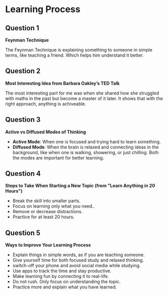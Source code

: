 # Learning Process

## Question 1
**Feynman Technique**

The Feynman Technique is explaining something to someone in simple terms, like teaching a friend. Which helps him understand it better.

## Question 2
**Most Interesting Idea from Barbara Oakley’s TED Talk**

The most interesting part for me was when she shared how she struggled with maths in the past but become a master of it later. It shows that with the right approach, anything is achiveable.

## Question 3
**Active vs Diffused Modes of Thinking**
- **Active Mode**: When one is focused and trying hard to learn something.
- **Diffused Mode**: When the brain is relaxed and connecting ideas in the background, like when one is walking, showering, or just chilling. Both the modes are important for better learning.

## Question 4
**Steps to Take When Starting a New Topic (from "Learn Anything in 20 Hours")**
- Break the skill into smaller parts.
- Focus on learning only what you need..
- Remove or decrease distractions.
- Practice for at least 20 hours.

## Question 5
**Ways to Improve Your Learning Process**
- Explain things in simple words, as if you are teaching someone.
- Give yourself time for both focused study and relaxed thinking.
- switch-off your phone and avoid social media while studying.
- Use apps to track the time and stay productive.
- Make learning fun by connecting it to real-life.
- Do not rush. Only focus on understanding the topic.
- Practice more and explain what you have learned.
